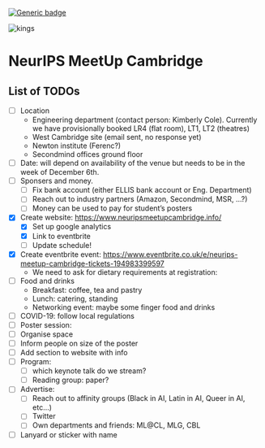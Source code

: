 [![Generic badge](https://img.shields.io/badge/Website-Active-Green.svg)](https://www.neuripsmeetupcambridge.info/)


![kings](https://user-images.githubusercontent.com/13780846/138556284-e3918afb-adbc-4f94-bdd0-c56afa5b607c.jpg)

# NeurIPS MeetUp Cambridge

## List of TODOs

- [ ] Location
  - Engineering department (contact person: Kimberly Cole). Currently we have provisionally booked LR4 (flat room), LT1, LT2 (theatres)
  - West Cambridge site (email sent, no response yet)
  - Newton institute (Ferenc?)
  - Secondmind offices ground floor
- [ ] Date: will depend on availability of the venue but needs to be in the week of December 6th.
- [ ] Sponsers and money.
  - [ ] Fix bank account (either ELLIS bank account or Eng. Department)
  - [ ] Reach out to industry partners (Amazon, Secondmind, MSR, …?)
  - [ ] Money can be used to pay for student’s posters
- [x] Create website: https://www.neuripsmeetupcambridge.info/
  - [x] Set up google analytics
  - [x] Link to eventbrite
  - [ ] Update schedule!
- [x] Create eventbrite event: https://www.eventbrite.co.uk/e/neurips-meetup-cambridge-tickets-194983399597
  - We need to ask for dietary requirements at registration: 
- [ ] Food and drinks
  - Breakfast: coffee, tea and pastry
  - Lunch: catering, standing
  - Networking event: maybe some finger food and drinks
- [ ] COVID-19: follow local regulations
- [ ] Poster session:
 - [ ] Organise space
 - [ ] Inform people on size of the poster
 - [ ] Add section to website with info
- [ ] Program:
  - [ ] which keynote talk do we stream?
  - [ ] Reading group: paper?
- [ ] Advertise:
  - [ ] Reach out to affinity groups (Black in AI, Latin in AI, Queer in AI, etc…)
  - [ ] Twitter
  - [ ] Own departments and friends: ML@CL, MLG, CBL
- [ ] Lanyard or sticker with name
